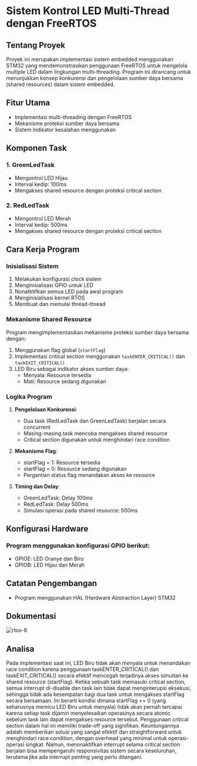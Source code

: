 # Sistem Kontrol LED Multi-Thread dengan FreeRTOS

## Tentang Proyek
Proyek ini merupakan implementasi sistem embedded menggunakan STM32 yang mendemonstrasikan penggunaan FreeRTOS untuk mengelola multiple LED dalam lingkungan multi-threading. Program ini dirancang untuk menunjukkan konsep konkurensi dan pengelolaan sumber daya bersama (shared resources) dalam sistem embedded.

## Fitur Utama
- Implementasi multi-threading dengan FreeRTOS
- Mekanisme proteksi sumber daya bersama
- Sistem indikator kesalahan menggunakan 

## Komponen Task

### 1. GreenLedTask
- Mengontrol LED Hijau
- Interval kedip: 100ms
- Mengakses shared resource dengan proteksi critical section

### 2. RedLedTask
- Mengontrol LED Merah
- Interval kedip: 500ms
- Mengakses shared resource dengan proteksi critical section

## Cara Kerja Program

### Inisialisasi Sistem
1. Melakukan konfigurasi clock sistem
2. Menginisialisasi GPIO untuk LED
3. Nonatktifkan semua LED pada awal program
4. Menginisialisasi kernel RTOS
5. Membuat dan memulai thread-thread

### Mekanisme Shared Resource
Program mengimplementasikan mekanisme proteksi sumber daya bersama dengan:
1. Menggunakan flag global (`startFlag`)
2. Implementasi critical section menggunakan `taskENTER_CRITICAL()` dan `taskEXIT_CRITICAL()`
3. LED Biru sebagai indikator akses sumber daya:
   - Menyala: Resource tersedia
   - Mati: Resource sedang digunakan

### Logika Program
1. **Pengelolaan Konkurensi**:
   - Dua task (RedLedTask dan GreenLedTask) berjalan secara concurrent
   - Masing-masing task mencoba mengakses shared resource
   - Critical section digunakan untuk menghindari race condition

2. **Mekanisme Flag**:
   - startFlag = 1: Resource tersedia
   - startFlag = 0: Resource sedang digunakan
   - Pergantian status flag menandakan akses ke resource

3. **Timing dan Delay**:
   - GreenLedTask: Delay 100ms
   - RedLedTask: Delay 500ms
   - Simulasi operasi pada shared resource: 500ms

## Konfigurasi Hardware
### Program menggunakan konfigurasi GPIO berikut:
 - GPIOE: LED Oranye dan Biru
 - GPIOB: LED Hijau dan Merah

## Catatan Pengembangan
- Program menggunakan HAL (Hardware Abstraction Layer) STM32

## Dokumentasi 
![rtos-6](https://github.com/user-attachments/assets/72ebb263-0af8-4a27-a2fa-7056fb44a0ec)

## Analisa
Pada implementasi saat ini, LED Biru tidak akan menyala untuk menandakan race condition karena penggunaan taskENTER_CRITICAL() dan taskEXIT_CRITICAL() secara efektif mencegah terjadinya akses simultan ke shared resource (startFlag). Ketika sebuah task memasuki critical section, semua interrupt di-disable dan task lain tidak dapat menginterupsi eksekusi, sehingga tidak ada kesempatan bagi dua task untuk mengakses startFlag secara bersamaan. Ini berarti kondisi dimana startFlag == 0 (yang seharusnya memicu LED Biru untuk menyala) tidak akan pernah tercapai karena setiap task dijamin menyelesaikan operasinya secara atomic sebelum task lain dapat mengakses resource tersebut.
Penggunaan critical section dalam hal ini memiliki trade-off yang signifikan. Keuntungannya adalah memberikan solusi yang sangat efektif dan straightforward untuk menghindari race condition, dengan overhead yang minimal untuk operasi-operasi singkat. Namun, menonaktifkan interrupt selama critical section berjalan bisa mempengaruhi responsivitas sistem secara keseluruhan, terutama jika ada interrupt penting yang perlu ditangani.
